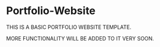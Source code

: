 # Portfolio-Website
THIS IS A BASIC PORTFOLIO WEBSITE TEMPLATE.

MORE FUNCTIONALITY WILL BE ADDED TO IT VERY SOON.
